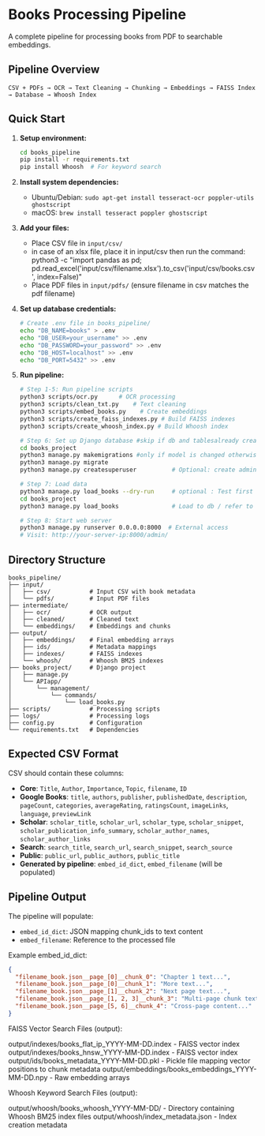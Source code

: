 # Books Processing Pipeline

A complete pipeline for processing books from PDF to searchable embeddings.

## Pipeline Overview

```
CSV + PDFs → OCR → Text Cleaning → Chunking → Embeddings → FAISS Index → Database → Whoosh Index
```

## Quick Start

1. **Setup environment:**

   ```bash
   cd books_pipeline
   pip install -r requirements.txt
   pip install Whoosh  # For keyword search
   ```

2. **Install system dependencies:**

   - Ubuntu/Debian: `sudo apt-get install tesseract-ocr poppler-utils ghostscript`
   - macOS: `brew install tesseract poppler ghostscript`

3. **Add your files:**

   - Place CSV file in `input/csv/`
   - in case of an xlsx file, place it in input/csv then run the command: python3 -c "import pandas as pd; pd.read_excel('input/csv/filename.xlsx').to_csv('input/csv/books.csv', index=False)"
   - Place PDF files in `input/pdfs/` (ensure filename in csv matches the pdf filename)

4. **Set up database credentials:**
   ```bash
   # Create .env file in books_pipeline/
   echo "DB_NAME=books" > .env
   echo "DB_USER=your_username" >> .env
   echo "DB_PASSWORD=your_password" >> .env
   echo "DB_HOST=localhost" >> .env
   echo "DB_PORT=5432" >> .env

5. **Run pipeline:**
   ```bash
   # Step 1-5: Run pipeline scripts
   python3 scripts/ocr.py      # OCR processing
   python3 scripts/clean_txt.py    # Text cleaning
   python3 scripts/embed_books.py    # Create embeddings
   python3 scripts/create_faiss_indexes.py # Build FAISS indexes
   python3 scripts/create_whoosh_index.py # Build Whoosh index

   # Step 6: Set up Django database #skip if db and tablesalready created
   cd books_project
   python3 manage.py makemigrations #only if model is changed otherwise skip this step
   python3 manage.py migrate
   python3 manage.py createsuperuser          # Optional: create admin user

   # Step 7: Load data
   python3 manage.py load_books --dry-run     # optional : Test first
   cd books_project
   python3 manage.py load_books               # Load to db / refer to commans in load_books.py

   # Step 8: Start web server
   python3 manage.py runserver 0.0.0.0:8000  # External access
   # Visit: http://your-server-ip:8000/admin/
   ```

## Directory Structure

```
books_pipeline/
├── input/
│   ├── csv/           # Input CSV with book metadata
│   └── pdfs/          # Input PDF files
├── intermediate/
│   ├── ocr/           # OCR output
│   ├── cleaned/       # Cleaned text
│   └── embeddings/    # Embeddings and chunks
├── output/
│   ├── embeddings/    # Final embedding arrays
│   ├── ids/           # Metadata mappings
│   ├── indexes/       # FAISS indexes
│   └── whoosh/        # Whoosh BM25 indexes
├── books_project/     # Django project
│   ├── manage.py
│   └── APIapp/
│       └── management/
│           └── commands/
│               └── load_books.py
├── scripts/           # Processing scripts
├── logs/              # Processing logs
├── config.py          # Configuration
└── requirements.txt   # Dependencies
```

## Expected CSV Format

CSV should contain these columns:

- **Core**: `Title`, `Author`, `Importance`, `Topic`, `filename`, `ID`
- **Google Books**: `title`, `authors`, `publisher`, `publishedDate`, `description`, `pageCount`, `categories`, `averageRating`, `ratingsCount`, `imageLinks`, `language`, `previewLink`
- **Scholar**: `scholar_title`, `scholar_url`, `scholar_type`, `scholar_snippet`, `scholar_publication_info_summary`, `scholar_author_names`, `scholar_author_links`
- **Search**: `search_title`, `search_url`, `search_snippet`, `search_source`
- **Public**: `public_url`, `public_authors`, `public_title`
- **Generated by pipeline**: `embed_id_dict`, `embed_filename` (will be populated)

## Pipeline Output

The pipeline will populate:

- `embed_id_dict`: JSON mapping chunk_ids to text content
- `embed_filename`: Reference to the processed file

Example embed_id_dict:

```json
{
  "filename_book.json__page_[0]__chunk_0": "Chapter 1 text...",
  "filename_book.json__page_[0]__chunk_1": "More text...",
  "filename_book.json__page_[1]__chunk_2": "Next page text...",
  "filename_book.json__page_[1, 2, 3]__chunk_3": "Multi-page chunk text...",
  "filename_book.json__page_[5, 6]__chunk_4": "Cross-page content..."
}
```

FAISS Vector Search Files (output):

output/indexes/books_flat_ip_YYYY-MM-DD.index - FAISS vector index
output/indexes/books_hnsw_YYYY-MM-DD.index - FAISS vector index
output/ids/books_metadata_YYYY-MM-DD.pkl - Pickle file mapping vector positions to chunk metadata
output/embeddings/books_embeddings_YYYY-MM-DD.npy - Raw embedding arrays

Whoosh Keyword Search Files (output):

output/whoosh/books_whoosh_YYYY-MM-DD/ - Directory containing Whoosh BM25 index files
output/whoosh/index_metadata.json - Index creation metadata


